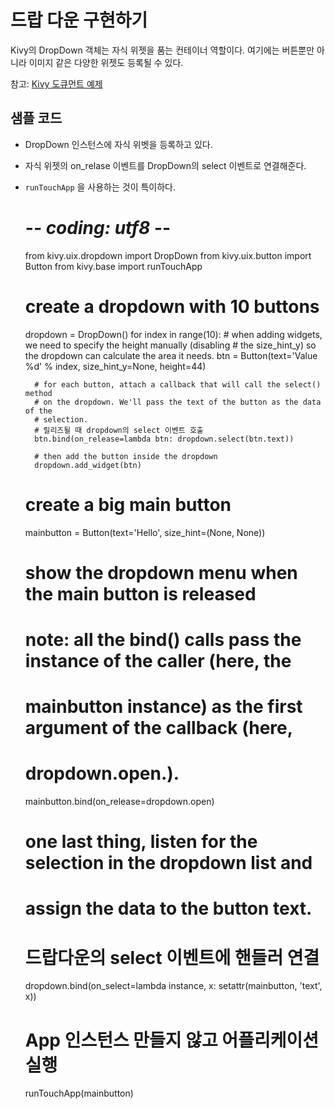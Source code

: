 # 드랍 다운 구현하기

Kivy의 DropDown 객체는 자식 위젯을 품는 컨테이너 역할이다. 여기에는 버튼뿐만 아니라 이미지 같은 다양한 위젯도 등록될 수 있다.

참고: [Kivy 도큐먼트 예제](http://kivy.org/docs/api-kivy.uix.dropdown.html)

## 샘플 코드

- DropDown 인스턴스에 자식 위벳을 등록하고 있다.
- 자식 위젯의 on_relase 이벤트를 DropDown의 select 이벤트로 연결해준다.
- `runTouchApp` 을 사용하는 것이 특이하다.


    # -*- coding: utf8 -*-

    from kivy.uix.dropdown import DropDown
    from kivy.uix.button import Button
    from kivy.base import runTouchApp

    # create a dropdown with 10 buttons
    dropdown = DropDown()
    for index in range(10):
        # when adding widgets, we need to specify the height manually (disabling
        # the size_hint_y) so the dropdown can calculate the area it needs.
        btn = Button(text='Value %d' % index, size_hint_y=None, height=44)

        # for each button, attach a callback that will call the select() method
        # on the dropdown. We'll pass the text of the button as the data of the
        # selection.
        # 릴리즈될 때 dropdown의 select 이벤트 호출
        btn.bind(on_release=lambda btn: dropdown.select(btn.text))

        # then add the button inside the dropdown
        dropdown.add_widget(btn)

    # create a big main button
    mainbutton = Button(text='Hello', size_hint=(None, None))

    # show the dropdown menu when the main button is released
    # note: all the bind() calls pass the instance of the caller (here, the
    # mainbutton instance) as the first argument of the callback (here,
    # dropdown.open.).
    mainbutton.bind(on_release=dropdown.open)

    # one last thing, listen for the selection in the dropdown list and
    # assign the data to the button text.
    # 드랍다운의 select 이벤트에 핸들러 연결
    dropdown.bind(on_select=lambda instance, x: setattr(mainbutton, 'text', x))

    # App 인스턴스 만들지 않고 어플리케이션 실행
    runTouchApp(mainbutton)

